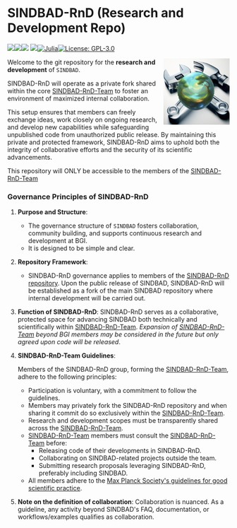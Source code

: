 # SINDBAD-RnD (Research and Development Repo)

[![][docs-stable-img]][docs-stable-url][![][docs-dev-img]][docs-dev-url][![][ci-img]][ci-url] [![][codecov-img]][codecov-url][![Julia][julia-img]][julia-url][![License: GPL-3.0](https://img.shields.io/badge/License-GPLv3-blue)](https://github.com/EarthyScience/SINDBAD/blob/main/LICENSE)

<img src="docs/src/assets/logo-RnD.png" align="right" style="padding-left:10px;" width="150"/>

[docs-dev-img]: https://img.shields.io/badge/docs-dev-blue.svg
[docs-dev-url]: https://earthyscience.github.io/SINDBAD/dev/

[docs-stable-img]: https://img.shields.io/badge/docs-stable-blue.svg
[docs-stable-url]: https://earthyscience.github.io/SINDBAD/dev/

[codecov-img]: https://codecov.io/gh/EarthyScience/SINDBAD/branch/master/graph/badge.svg
[codecov-url]: https://codecov.io/gh/EarthyScience/SINDBAD

[ci-img]: https://github.com/EarthyScience/SINDBAD/workflows/CI/badge.svg
[ci-url]: https://github.com/EarthyScience/SINDBAD/actions?query=workflow%3ACI

[julia-img]: https://img.shields.io/badge/julia-v1.10+-blue.svg
[julia-url]: https://julialang.org/

Welcome to the git repository for the **research and development** of `SINDBAD`. 

SINDBAD-RnD will operate as a private fork shared within the core [SINDBAD-RnD-Team](https://github.com/orgs/EarthyScience/teams/sindbad-rnd-team) to foster an environment of maximized internal collaboration. 

This setup ensures that members can freely exchange ideas, work closely on ongoing research, and develop new capabilities while safeguarding unpublished code from unauthorized public release. By maintaining this private and protected framework, SINDBAD-RnD aims to uphold both the integrity of collaborative efforts and the security of its scientific advancements.

This repository will ONLY be accessible to the members of the [SINDBAD-RnD-Team](https://github.com/orgs/EarthyScience/teams/sindbad-rnd-team)

### Governance Principles of SINDBAD-RnD

1. **Purpose and Structure**:
   - The governance structure of `SINDBAD` fosters collaboration, community building, and supports continuous research and development at BGI.
   - It is designed to be simple and clear.

2. **Repository Framework**:
   - SINDBAD-RnD governance applies to members of the [SINDBAD-RnD repository](https://github.com/EarthyScience/SINDBAD-RnD). Upon the public release of SINDBAD, SINDBAD-RnD will be established as a fork of the main SINDBAD repository where internal development will be carried out.
   

3. **Function of SINDBAD-RnD**:
   SINDBAD-RnD serves as a collaborative, protected space for advancing SINDBAD both technically and scientifically within [SINDBAD-RnD-Team](https://github.com/orgs/EarthyScience/teams/sindbad-rnd-team). *Expansion of [SINDBAD-RnD-Team](https://github.com/orgs/EarthyScience/teams/sindbad-rnd-team) beyond BGI members may be considered in the future but only agreed upon code will be released*.
   
4. **SINDBAD-RnD-Team Guidelines**:

   Members of the SINDBAD-RnD group, forming the [SINDBAD-RnD-Team](https://github.com/orgs/EarthyScience/teams/sindbad-rnd-team), adhere to the following principles:
   - Participation is voluntary, with a commitment to follow the guidelines.
   - Members may privately fork the SINDBAD-RnD repository and when sharing it commit do so exclusively within the [SINDBAD-RnD-Team](https://github.com/orgs/EarthyScience/teams/sindbad-rnd-team). 
   - Research and development scopes must be transparently shared across the [SINDBAD-RnD-Team](https://github.com/orgs/EarthyScience/teams/sindbad-rnd-team).
   - [SINDBAD-RnD-Team](https://github.com/orgs/EarthyScience/teams/sindbad-rnd-team) members must consult the [SINDBAD-RnD-Team](https://github.com/orgs/EarthyScience/teams/sindbad-rnd-team) before:
      - Releasing code of their developments in SINDBAD-RnD.
      - Collaborating on SINDBAD-related projects outside the team.
      - Submitting research proposals leveraging SINDBAD-RnD, preferably including SINDBAD.
   - All members adhere to the [Max Planck Society's guidelines for good scientific practice](https://www.mr.mpg.de/14263212/scientificpractice).

5.	**Note on the definition of collaboration**: Collaboration is nuanced. As a guideline, any activity beyond SINDBAD's FAQ, documentation, or workflows/examples qualifies as collaboration.
